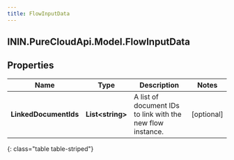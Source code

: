 ```yaml
---
title: FlowInputData
---
```

## ININ.PureCloudApi.Model.FlowInputData

## Properties

|Name | Type | Description | Notes|
|------------ | ------------- | ------------- | -------------|
| **LinkedDocumentIds** | **List&lt;string&gt;** | A list of document IDs to link with the new flow instance. | [optional] |
{: class="table table-striped"}


